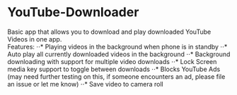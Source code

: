 # YouTube-Downloader

Basic app that allows you to download and play downloaded YouTube Videos in one app.  
Features: 
⋅⋅* Playing videos in the background when phone is in standby
⋅⋅* Auto play all currently downloaded videos in the background 
⋅⋅* Background downloading with support for multiple video downloads
⋅⋅* Lock Screen media key support to toggle between downloads
⋅⋅* Blocks YouTube Ads (may need further testing on this, if someone encounters an ad, please file an issue or let me know)
⋅⋅* Save video to camera roll

